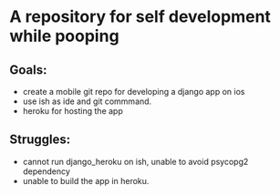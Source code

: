 # A repository for self development while pooping

## Goals:
 - create a mobile git repo for developing a django app on ios
 - use ish as ide and git commmand. 
 - heroku for hosting the app

## Struggles:
 - cannot run django_heroku on ish, unable to avoid psycopg2 dependency
 - unable to build the app in heroku.

